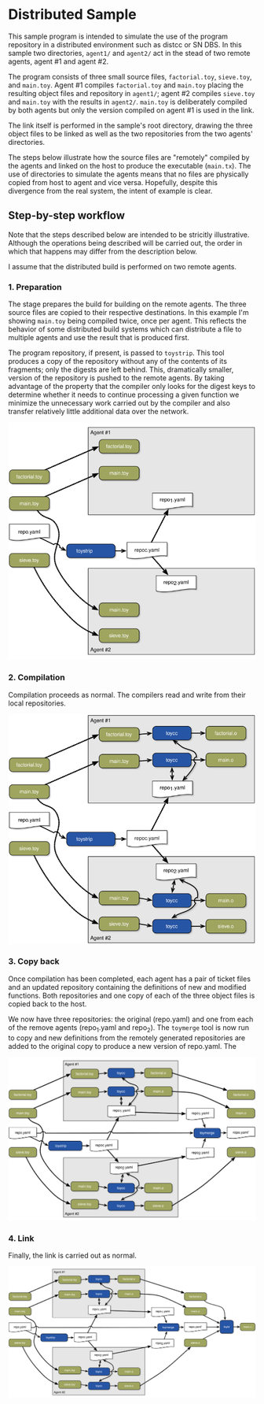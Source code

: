 # Distributed Sample

This sample program is intended to simulate the use of the program repository in a distributed environment such as distcc or SN DBS. In this sample two directories, `agent1/` and `agent2/` act in the stead of two remote agents, agent #1 and agent #2. 

The program consists of three small source files, `factorial.toy`, `sieve.toy`, and `main.toy`. Agent #1 compiles `factorial.toy` and `main.toy` placing the resulting object files and repository in `agent1/`; agent #2 compiles `sieve.toy` and `main.toy` with the results in `agent2/`. `main.toy` is deliberately compiled by both agents but only the version compiled on agent #1 is used in the link.

The link itself is performed in the sample's root directory, drawing the three object files to be linked as well as the two repositories from the two agents' directories. 

The steps below illustrate how the source files are "remotely" compiled by the agents and linked on the host to produce the executable (`main.tx`). The use of directories to simulate the agents means that no files are physically copied from host to agent and vice versa. Hopefully, despite this divergence from the real system, the intent of example is clear.

## Step-by-step workflow

Note that the steps described below are intended to be stricitly illustrative. Although the operations being described will be carried out, the order in which that happens may differ from the description below.

I assume that the distributed build is performed on two remote agents.

### 1. Preparation

The stage prepares the build for building on the remote agents. The three source files are copied to their respective destinations. In this example I'm showing `main.toy` being compiled twice, once per agent. This reflects the behavior of some distributed build systems which can distribute a file to multiple agents and use the result that is produced first.

The program repository, if present, is passed to `toystrip`. This tool produces a copy of the repository without any of the contents of its fragments; only the digests are left behind. This, dramatically smaller, version of the repository is pushed to the remote agents. By taking advantage of the property that the compiler only looks for the digest keys to determine whether it needs to continue processing a given function we minimize the unnecessary work carried out by the compiler and also transfer relatively little additional data over the network.

![Preparation](images/step1preparation.svg "Preparation")

### 2. Compilation

Compilation proceeds as normal. The compilers read and write from their local repositories.

![Compilation](images/step2compilation.svg "Compilation")

### 3. Copy back

Once compilation has been completed, each agent has a pair of ticket files and an updated repository containing the definitions of new and modified functions. Both repositories and one copy of each of the three object files is copied back to the host.

We now have three repositories: the original (repo.yaml) and one from each of the remove agents (repo<sub>1</sub>.yaml and repo<sub>2</sub>). The `toymerge` tool is now run to copy and new definitions from the remotely generated repositories are added to the original copy to produce a new version of repo.yaml. The 

![Copy back](images/step3copyback.svg "Copy Back")

### 4. Link

Finally, the link is carried out as normal.

![Link](images/step4link.svg "Link")
